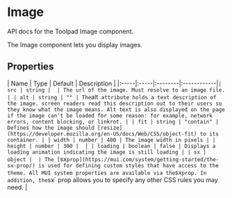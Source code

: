 <!-- This file has been auto-generated. Do not modify manually. -->

# Image

<p class="description">API docs for the Toolpad Image component.</p>

The Image component lets you display images.

## Properties

| Name | Type | Default | Description |
|:-----|:-----|:--------|:------------|`
| src | string |  | The url of the image. Must resolve to an image file. |
| alt | string | "" | The `alt` attribute holds a text description of the image. screen readers read this description out to their users so they know what the image means. Alt text is also displayed on the page if the image can't be loaded for some reason: for example, network errors, content blocking, or linkrot. |
| fit | string | "contain" | Defines how the image should [resize](https://developer.mozilla.org/en-US/docs/Web/CSS/object-fit) to its container. |
| width | number | 400 | The image width in pixels |
| height | number | 300 |  |
| loading | boolean | false | Displays a loading animation indicating the image is still loading |
| sx | object |  | The [`sx` prop](https://mui.com/system/getting-started/the-sx-prop/) is used for defining custom styles that have access to the theme. All MUI system properties are available via the `sx` prop. In addition, the `sx` prop allows you to specify any other CSS rules you may need. |